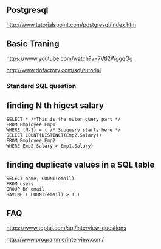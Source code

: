 ## Postgresql
http://www.tutorialspoint.com/postgresql/index.htm


## Basic Traning

https://www.youtube.com/watch?v=7Vtl2WggqOg

http://www.dofactory.com/sql/tutorial

### Standard SQL question 

## finding N th higest salary 
```
SELECT * /*This is the outer query part */
FROM Employee Emp1
WHERE (N-1) = ( /* Subquery starts here */
SELECT COUNT(DISTINCT(Emp2.Salary))
FROM Employee Emp2
WHERE Emp2.Salary > Emp1.Salary)
```
## finding duplicate values in a SQL table
```
SELECT name, COUNT(email) 
FROM users
GROUP BY email
HAVING ( COUNT(email) > 1 )
```
## FAQ 

https://www.toptal.com/sql/interview-questions

http://www.programmerinterview.com/

